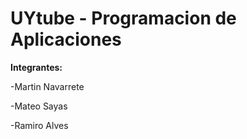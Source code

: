 # UYtube - Programacion de Aplicaciones


**Integrantes:**

-Martin Navarrete


-Mateo Sayas


-Ramiro Alves
